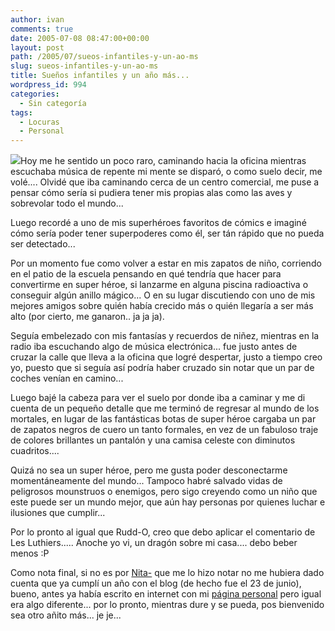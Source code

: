```yaml
---
author: ivan
comments: true
date: 2005-07-08 08:47:00+00:00
layout: post
path: /2005/07/sueos-infantiles-y-un-ao-ms
slug: sueos-infantiles-y-un-ao-ms
title: Sueños infantiles y un año más...
wordpress_id: 994
categories:
  - Sin categoría
tags:
  - Locuras
  - Personal
---
```


[![](http://photos1.blogger.com/blogger/5311/455/200/the-flash.jpg)](http://photos1.blogger.com/blogger/5311/455/1600/the-flash.jpg)Hoy me he sentido un poco raro, caminando hacia la oficina mientras escuchaba música de repente mi mente se disparó, o como suelo decir, me volé.... Olvidé que iba caminando cerca de un centro comercial, me puse a pensar cómo sería si pudiera tener mis propias alas como las aves y sobrevolar todo el mundo...

Luego recordé a uno de mis superhéroes favoritos de cómics e imaginé cómo sería poder tener superpoderes como él, ser tán rápido que no pueda ser detectado...

Por un momento fue como volver a estar en mis zapatos de niño, corriendo en el patio de la escuela pensando en qué tendría que hacer para convertirme en super héroe, si lanzarme en alguna piscina radioactiva o conseguir algún anillo mágico... O en su lugar discutiendo con uno de mis mejores amigos sobre quién había crecido más o quién llegaría a ser más alto (por cierto, me ganaron.. ja ja ja).

Seguía embelezado con mis fantasías y recuerdos de niñez, mientras en la radio iba escuchando algo de música electrónica... fue justo antes de cruzar la calle que lleva a la oficina que logré despertar, justo a tiempo creo yo, puesto que si seguía así podría haber cruzado sin notar que un par de coches venían en camino...

Luego bajé la cabeza para ver el suelo por donde iba a caminar y me di cuenta de un pequeño detalle que me terminó de regresar al mundo de los mortales, en lugar de las fantásticas botas de super héroe cargaba un par de zapatos negros de cuero un tanto formales, en vez de un fabuloso traje de colores brillantes un pantalón y una camisa celeste con diminutos cuadritos....

Quizá no sea un super héroe, pero me gusta poder desconectarme momentáneamente del mundo... Tampoco habré salvado vidas de peligrosos mounstruos o enemigos, pero sigo creyendo como un niño que este puede ser un mundo mejor, que aún hay personas por quienes luchar e ilusiones que cumplir...

Por lo pronto al igual que Rudd-O, creo que debo aplicar el comentario de Les Luthiers..... Anoche yo vi, un dragón sobre mi casa.... debo beber menos :P

Como nota final, si no es por [Nita-](http://nitadp.blogspot.com/) que me lo hizo notar no me hubiera dado cuenta que ya cumplí un año con el blog (de hecho fue el 23 de junio), bueno, antes ya había escrito en internet con mi [página personal](http://www.usm.edu.ec/icampana/) pero igual era algo diferente... por lo pronto, mientras dure y se pueda, pos bienvenido sea otro añito más... je je...
